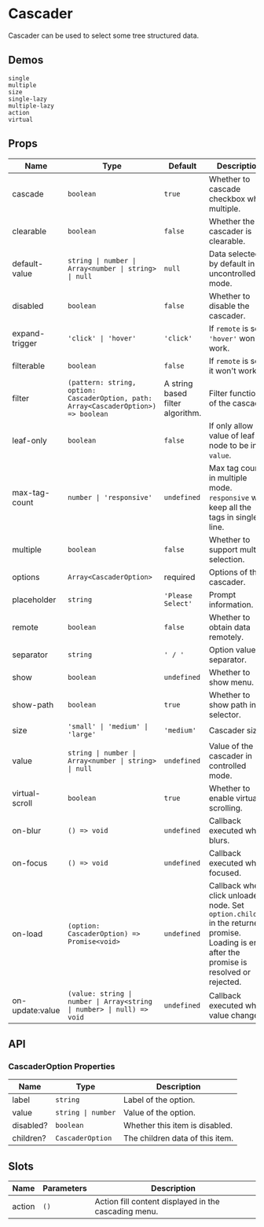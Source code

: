 # Cascader

Cascader can be used to select some tree structured data.

## Demos

```demo
single
multiple
size
single-lazy
multiple-lazy
action
virtual
```

## Props

| Name | Type | Default | Description |
| --- | --- | --- | --- |
| cascade | `boolean` | `true` | Whether to cascade checkbox when multiple. |
| clearable | `boolean` | `false` | Whether the cascader is clearable. |
| default-value | `string \| number \| Array<number \| string> \| null` | `null` | Data selected by default in uncontrolled mode. |
| disabled | `boolean` | `false` | Whether to disable the cascader. |
| expand-trigger | `'click' \| 'hover'` | `'click'` | If `remote` is set, `'hover'` won't work. |
| filterable | `boolean` | `false` | If `remote` is set, it won't work. |
| filter | `(pattern: string, option: CascaderOption, path: Array<CascaderOption>) => boolean` | A string based filter algorithm. | Filter function of the cascader. |
| leaf-only | `boolean` | `false` | If only allow value of leaf node to be in `value`. |
| max-tag-count | `number \| 'responsive'` | `undefined` | Max tag count in multiple mode. `responsive` will keep all the tags in single line. |
| multiple | `boolean` | `false` | Whether to support multiple selection. |
| options | `Array<CascaderOption>` | required | Options of the cascader. |
| placeholder | `string` | `'Please Select'` | Prompt information. |
| remote | `boolean` | `false` | Whether to obtain data remotely. |
| separator | `string` | `' / '` | Option value separator. |
| show | `boolean` | `undefined` | Whether to show menu. |
| show-path | `boolean` | `true` | Whether to show path in selector. |
| size | `'small' \| 'medium' \| 'large'` | `'medium'` | Cascader size. |
| value | `string \| number \| Array<number \| string> \| null` | `undefined` | Value of the cascader in controlled mode. |
| virtual-scroll | `boolean` | `true` | Whether to enable virtual scrolling. |
| on-blur | `() => void` | `undefined` | Callback executed when blurs. |
| on-focus | `() => void` | `undefined` | Callback executed when focused. |
| on-load | `(option: CascaderOption) => Promise<void>` | `undefined` | Callback when click unloaded node. Set `option.children` in the returned promise. Loading is end after the promise is resolved or rejected. |
| on-update:value | `(value: string \| number \| Array<string \| number> \| null) => void` | `undefined` | Callback executed when value changes. |

## API

### CascaderOption Properties

| Name      | Type               | Description                     |
| --------- | ------------------ | ------------------------------- |
| label     | `string`           | Label of the option.            |
| value     | `string \| number` | Value of the option.            |
| disabled? | `boolean`          | Whether this item is disabled.  |
| children? | `CascaderOption`   | The children data of this item. |

## Slots

| Name   | Parameters | Description                                          |
| ------ | ---------- | ---------------------------------------------------- |
| action | `()`       | Action fill content displayed in the cascading menu. |
